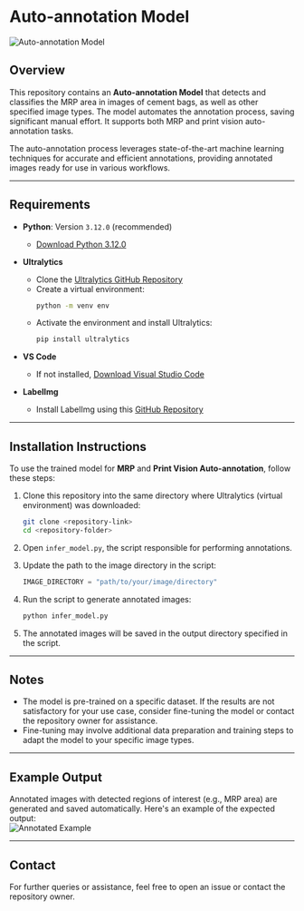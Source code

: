 # Auto-annotation Model

![Auto-annotation Model](https://via.placeholder.com/800x400.png?text=Auto-annotation+Model+Overview)  

## Overview  
This repository contains an **Auto-annotation Model** that detects and classifies the MRP area in images of cement bags, as well as other specified image types. The model automates the annotation process, saving significant manual effort. It supports both MRP and print vision auto-annotation tasks.  

The auto-annotation process leverages state-of-the-art machine learning techniques for accurate and efficient annotations, providing annotated images ready for use in various workflows.  

---

## Requirements  
- **Python**: Version `3.12.0` (recommended)  
  - [Download Python 3.12.0](https://www.python.org/downloads/release/python-3120/)  
- **Ultralytics**  
  - Clone the [Ultralytics GitHub Repository](https://github.com/ultralytics/ultralytics)  
  - Create a virtual environment:  
    ```bash
    python -m venv env
    ```  
  - Activate the environment and install Ultralytics:  
    ```bash
    pip install ultralytics
    ```  
- **VS Code**  
  - If not installed, [Download Visual Studio Code](https://code.visualstudio.com/)  

- **LabelImg**  
  - Install LabelImg using this [GitHub Repository](https://github.com/tzutalin/labelImg)  

---

## Installation Instructions  

To use the trained model for **MRP** and **Print Vision Auto-annotation**, follow these steps:  
1. Clone this repository into the same directory where Ultralytics (virtual environment) was downloaded:  
    ```bash
    git clone <repository-link>
    cd <repository-folder>
    ```  

2. Open `infer_model.py`, the script responsible for performing annotations.  

3. Update the path to the image directory in the script:  
    ```python
    IMAGE_DIRECTORY = "path/to/your/image/directory"
    ```  

4. Run the script to generate annotated images:  
    ```bash
    python infer_model.py
    ```  

5. The annotated images will be saved in the output directory specified in the script.  

---

## Notes  
- The model is pre-trained on a specific dataset. If the results are not satisfactory for your use case, consider fine-tuning the model or contact the repository owner for assistance.  
- Fine-tuning may involve additional data preparation and training steps to adapt the model to your specific image types.  

---

## Example Output  

Annotated images with detected regions of interest (e.g., MRP area) are generated and saved automatically. Here's an example of the expected output:  
![Annotated Example](https://via.placeholder.com/800x400.png?text=Annotated+Image+Example)  

--- 

## Contact  
For further queries or assistance, feel free to open an issue or contact the repository owner.  
